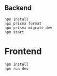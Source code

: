 ## Backend
    npm install
    npx prisma format
    npx prisma migrate dev
    npm start
# Frontend
    npm install
    npm run dev

